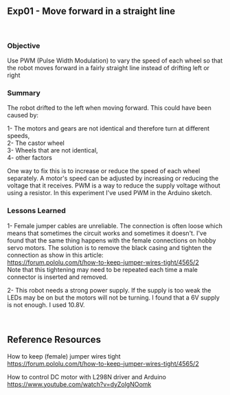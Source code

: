 ## Exp01 - Move forward in a straight line

<br>

### Objective

Use PWM (Pulse Width Modulation) to vary the speed of each wheel so that the robot moves forward in a fairly straight line instead of drifting left or right


### Summary

The robot drifted to the left when moving forward. This could have been caused by:<br>

1- The motors and gears are not identical and therefore turn at different speeds,<br>
2- The castor wheel<br>
3- Wheels that are not identical,<br>
4- other factors

One way to fix this is to increase or reduce the speed of each wheel separately. A motor's speed can be adjusted by increasing or reducing the voltage that it receives. PWM is a way to reduce the supply voltage without using a resistor. In this experiment I've used PWM in the Arduino sketch.

### Lessons Learned

1- Female jumper cables are unreliable. The connection is often loose which means that sometimes the circuit works and sometimes it doesn't. I've found that the same thing happens with the female connections on hobby servo motors. The solution is to remove the black casing and tighten the connection as show in this article:<br>
https://forum.pololu.com/t/how-to-keep-jumper-wires-tight/4565/2<br>
Note that this tightening may need to be repeated each time a male connector is inserted and removed.<br>

2- This robot needs a strong power supply. If the supply is too weak the LEDs may be on but the motors will not be turning. I found that a 6V supply is not enough. I used 10.8V.<br>

<br>

## Reference Resources

How to keep (female) jumper wires tight<br>
https://forum.pololu.com/t/how-to-keep-jumper-wires-tight/4565/2<br>

How to control DC motor with L298N driver and Arduino<br>
https://www.youtube.com/watch?v=dyZolgNOomk<br>




